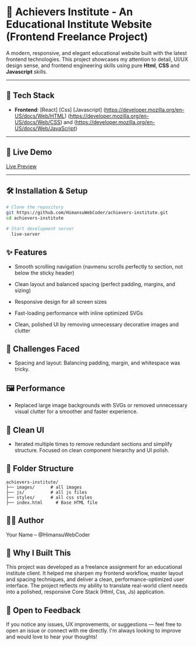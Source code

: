# 💄 Achievers Institute - An Educational Institute Website (Frontend Freelance Project)

A modern, responsive, and elegant educational website built with the latest frontend technologies. This project showcases my attention to detail, UI/UX design sense, and frontend engineering skills using pure **Html**, **CSS** and **Javascript** skills.

---

## 🚀 Tech Stack

- **Frontend**: [React] [Css] [Javascript] (https://developer.mozilla.org/en-US/docs/Web/HTML) (https://developer.mozilla.org/en-US/docs/Web/CSS) and (https://developer.mozilla.org/en-US/docs/Web/JavaScript)

---

## 🚀 Live Demo

<a href="http://achievers-institute.vercel.app/" target="_blank" rel="noopener noreferrer">Live Preview</a>


---

## 🛠️ Installation & Setup

```bash
# Clone the repository
git https://github.com/HimansuWebCoder/achievers-institute.git
cd achievers-institute

# Start development server
  live-server
```

## ✨ Features

* Smooth scrolling navigation (navmenu scrolls perfectly to section, not below the sticky header)

* Clean layout and balanced spacing (perfect padding, margins, and sizing)

* Responsive design for all screen sizes

* Fast-loading performance with inline optimized SVGs

* Clean, polished UI by removing unnecessary decorative images and clutter


## 🧩 Challenges Faced

- Spacing and layout: Balancing padding, margin, and whitespace was tricky.

## 🖼️ Performance

- Replaced large image backgrounds with SVGs or removed unnecessary visual clutter for a smoother and faster experience.

## 🧼 Clean UI

- Iterated multiple times to remove redundant sections and simplify structure. Focused on clean component hierarchy and UI polish.


## 📁 Folder Structure

```
achievers-institute/
├── images/      # all images 
├── js/          # all js files
├── styles/      # all css styles       
├── index.html     # Base HTML file

```

## 👩‍💻 Author

Your Name – @HimansuWebCoder

## 🧠 Why I Built This

This project was developed as a freelance assignment for an educational institute client. It helped me sharpen my frontend workflow, master layout and spacing techniques, and deliver a clean, performance-optimized user interface. The project reflects my ability to translate real-world client needs into a polished, responsive Core Stack (Html, Css, Js) application.


## 🙌 Open to Feedback

If you notice any issues, UX improvements, or suggestions — feel free to open an issue or connect with me directly. I'm always looking to improve and would love to hear your thoughts! 

